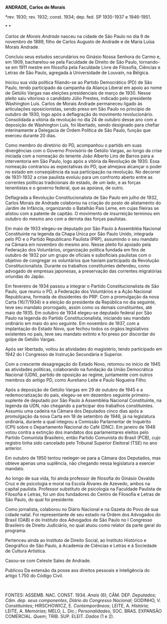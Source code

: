 **ANDRADE, Carlos de Morais**

\*rev. 1930; rev. 1932; const. 1934; dep. fed. SP 1935-1937 e 1946-1951.

* *

*Carlos de Morais Andrade* nasceu na cidade de São Paulo no dia 9 de
novembro de 1889, filho de Carlos Augusto de Andrade e de Maria Luísa
Morais Andrade.

Concluiu seus estudos secundários no Ginásio Nossa Senhora do Carmo e,
em 1909, bacharelou-se pela Faculdade de Direito de São Paulo,
tornando-se em 1911 mestre em filosofia pela Faculdade Livre de
Filosofia, Ciências e Letras de São Paulo, agregada à Universidade de
Louvain, na Bélgica.

Iniciou sua vida política filiando-se ao Partido Democrático (PD) de São
Paulo, tendo participado da campanha da Aliança Liberal em apoio ao nome
de Getúlio Vargas nas eleições presidenciais de março de 1930. Nesse
pleito saiu vitorioso o candidato Júlio Prestes, indicado pelo
presidente Washington Luís. Carlos de Morais Andrade permaneceu ligado
às articulações oposicionistas, sendo preso em São Paulo no princípio de
outubro de 1930, logo após a deflagração do movimento revolucionário.
Consolidada a vitória da revolução no dia 24 de outubro desse ano com a
deposição de Washington Luís, foi libertado, sendo designado para
chefiar interinamente a Delegacia de Ordem Política de São Paulo, função
que exerceu durante 20 dias.

Como membro do diretório do PD, acompanhou o partido em suas
divergências com o Governo Provisório de Getúlio Vargas, ao longo da
crise iniciada com a nomeação do tenente João Alberto Lins de Barros
para a interventoria em São Paulo, logo após a vitória da Revolução de
1930. Essa nomeação contrariou as expectativas do PD, que almejava
alcançar o poder no estado em conseqüência da sua participação na
revolução. No decorrer de 1931-1932 a crise paulista evoluiu para um
confronto aberto entre as correntes políticas tradicionais do estado, de
um lado, e as forças tenentistas e o governo federal, que as apoiava, de
outro.

Deflagrada a Revolução Constitucionalista de São Paulo em julho de 1932,
Carlos Morais de Andrade colaborou na criação do posto de alistamento do
Jardim de Infância, organizando o Batalhão Pais Leme, em cujas fileiras
se alistou com a patente de capitão. O movimento de insurreição terminou
em outubro do mesmo ano com a derrota das forças paulistas.

Em maio de 1933 elegeu-se deputado por São Paulo à Assembléia Nacional
Constituinte na legenda da Chapa Única por São Paulo Unido, integrada
pelo PD e o Partido Republicano Paulista (PRP), assumindo o seu mandato
na Câmara em novembro do mesmo ano. Nesse pleito foi apoiado pela
Federação dos Voluntários, organização política fundada em fins de
outubro de 1932 por um grupo de oficiais e suboficiais paulistas com o
objetivo de congregar os voluntários que haviam participado da Revolução
Constitucionalista. Durante os trabalhos constituintes defendeu, como
advogado de empresas japonesas, a preservação das correntes migratórias
oriundas do Japão.

Em fevereiro de 1934 passou a integrar o Partido Constitucionalista de
São Paulo, que reuniu o PD, a Federação dos Voluntários e a Ação
Nacional Republicana, formada de dissidentes do PRP. Com a promulgação
da nova Carta (16/7/1934) e a eleição do presidente da República no dia
seguinte, teve seu mandato prorrogado, assim como os demais
constituintes, até maio de 1935. Em outubro de 1934 elegeu-se deputado
federal por São Paulo na legenda do Partido Constitucionalista,
iniciando seu mandato ordinário em maio do ano seguinte. Em novembro de
1937, com a implantação do Estado Novo, que fechou todos os órgãos
legislativos existentes no país, teve seu mandato extinto e foi preso
por discordar do golpe de Getúlio Vargas.

Após ser libertado, voltou às atividades do magistério, tendo
participado em 1942 do I Congresso de Instrução Secundária e Superior.

Com a crescente desagregação do Estado Novo, retomou no início de 1945
as atividades políticas, colaborando na fundação da União Democrática
Nacional (UDN), partido de oposição ao regime, juntamente com outros
membros do antigo PD, como Aureliano Leite e Paulo Nogueira Filho.

Após a deposição de Getúlio Vargas em 29 de outubro de 1945 e a
redemocratização do país, elegeu-se em dezembro seguinte
primeiro-suplente de deputado por São Paulo à Assembléia Nacional
Constituinte, na legenda da UDN, não chegando a participar dos trabalhos
constituintes. Assumiu uma cadeira na Câmara dos Deputados cinco dias
após a promulgação da nova Carta em 18 de setembro de 1946, já na
legislatura ordinária, durante a qual integrou a Comissão Parlamentar de
Inquérito (CPI) sobre o Departamento Nacional do Café (DNC). Em janeiro
de 1948 votou contra a extinção dos mandatos dos parlamentares eleitos
pelo Partido Comunista Brasileiro, então Partido Comunista do Brasil
(PCB), cujo registro tinha sido cancelado pelo Tribunal Superior
Eleitoral (TSE) no ano anterior.

Em outubro de 1950 tentou reeleger-se para a Câmara dos Deputados, mas
obteve apenas uma suplência, não chegando nessa legislatura a exercer
mandato.

Ao longo de sua vida, foi ainda professor de filosofia do Ginásio
Osvaldo Cruz e de psicologia e moral na Escola Álvares de Azevedo, ambos
na capital paulista. Professor substituto de psicologia na Faculdade
Paulista de Filosofia e Letras, foi um dos fundadores do Centro de
Filosofia e Letras de São Paulo, do qual foi presidente.

Como jornalista, colaborou no Diário Nacional e na Gazeta do Povo de sua
cidade natal. Foi representante de seu estado na Ordem dos Advogados do
Brasil (OAB) e do Instituto dos Advogados de São Paulo no I Congresso
Brasileiro de Direito Judiciário, no qual atuou como relator da parte
geral do programa.

Pertenceu ainda ao Instituto de Direito Social, ao Instituto Histórico e
Geográfico de São Paulo, à Academia de Ciências e Letras e à Sociedade
de Cultura Artística.

Casou-se com Celeste Sales de Andrade.

Publicou Da extensão da posse aos direitos pessoais e Inteligência do
artigo 1.750 do Código Civil.

 

FONTES: ASSEMB. NAC. CONST. 1934. *Anais* (6); CÂM. DEP. *Deputados*;
*Câm. dep. seus componentes*, *Diário do Congresso Nacional*; GODINHO,
V. *Constituintes*; HIRSCHOWICZ, E. *Contemporâneos*; LEITE, A.
*História*; LEITE, A. *Memórias*; MELO, L. Dic.; *Personalidades*, SOC.
BRAS. EXPANSÃO COMERCIAL. *Quem*; TRIB. SUP. ELEIT. *Dados* (1 e 2).

 
